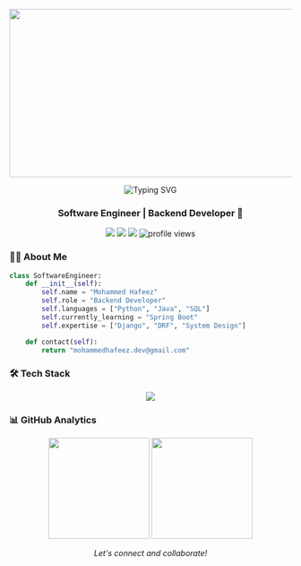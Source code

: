 <p align="center">
  <img src="https://mir-s3-cdn-cf.behance.net/project_modules/max_1200/22b22287602523.5dbd29081561d.gif" width="1200" height="300" alt="Banner">
</p>

<div align="center">
  <img src="https://readme-typing-svg.demolab.com?font=Montserrat&weight=600&size=28&duration=4000&pause=1000&color=0891B2&center=true&vCenter=true&width=600&lines=Hi+👋,+I'm+Mohammed+Hafeez;Software+Engineer;Python+%7C+Django+%7C+Spring+Boot" alt="Typing SVG" />
</div>

<h3 align="center">Software Engineer | Backend Developer 🚀</h3>

<p align="center">
  <a href="https://www.linkedin.com/in/mohammed-hafeez-574306235"><img src="https://img.shields.io/badge/-LinkedIn-0A66C2?style=flat-square&logo=LinkedIn&logoColor=white"/></a>
  <a href="https://twitter.com/mohamedhafeez0"><img src="https://img.shields.io/badge/-Twitter-1DA1F2?style=flat-square&logo=Twitter&logoColor=white"/></a>
  <a href="mailto:mohammedhafeez.dev@gmail.com"><img src="https://img.shields.io/badge/-Email-EA4335?style=flat-square&logo=Gmail&logoColor=white"/></a>
  <img src="https://komarev.com/ghpvc/?username=muhammedhafeez&label=Profile%20views&color=0891B2&style=flat-square" alt="profile views"/>
</p>

### 👨‍💻 About Me

```python
class SoftwareEngineer:
    def __init__(self):
        self.name = "Mohammed Hafeez"
        self.role = "Backend Developer"
        self.languages = ["Python", "Java", "SQL"]
        self.currently_learning = "Spring Boot"
        self.expertise = ["Django", "DRF", "System Design"]

    def contact(self):
        return "mohammedhafeez.dev@gmail.com"
```

### 🛠️ Tech Stack

<p align="center">
  <img src="https://skillicons.dev/icons?i=python,django,java,spring,postgresql,aws,git&perline=7" />
</p>

### 📊 GitHub Analytics

<p align="center">
  <img height="180em" src="https://github-readme-stats.vercel.app/api?username=muhammedhafeez&show_icons=true&theme=tokyonight&hide_border=true&bg_color=0D1117"/>
  <img height="180em" src="https://github-readme-stats.vercel.app/api/top-langs/?username=muhammedhafeez&layout=compact&theme=tokyonight&hide_border=true&bg_color=0D1117"/>
</p>

<p align="center">
  <i>Let's connect and collaborate!</i>
</p>
